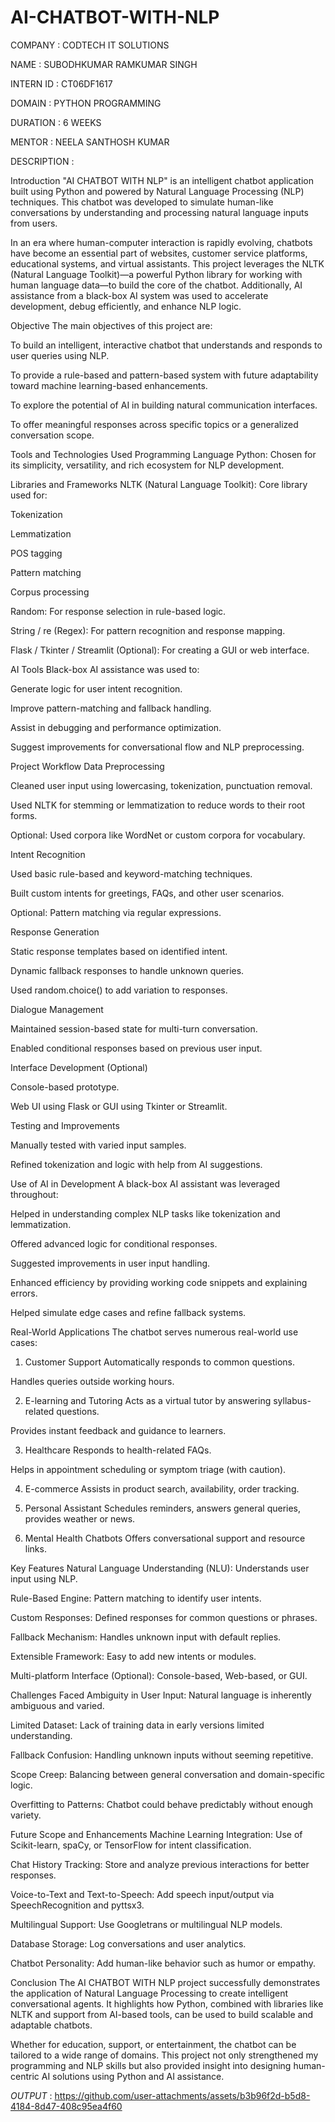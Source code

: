 # AI-CHATBOT-WITH-NLP

COMPANY : CODTECH IT SOLUTIONS

NAME : SUBODHKUMAR RAMKUMAR SINGH

INTERN ID : CT06DF1617

DOMAIN : PYTHON PROGRAMMING

DURATION : 6 WEEKS

MENTOR : NEELA SANTHOSH KUMAR

DESCRIPTION :

Introduction
"AI CHATBOT WITH NLP" is an intelligent chatbot application built using Python and powered by Natural Language Processing (NLP) techniques. This chatbot was developed to simulate human-like conversations by understanding and processing natural language inputs from users.

In an era where human-computer interaction is rapidly evolving, chatbots have become an essential part of websites, customer service platforms, educational systems, and virtual assistants. This project leverages the NLTK (Natural Language Toolkit)—a powerful Python library for working with human language data—to build the core of the chatbot. Additionally, AI assistance from a black-box AI system was used to accelerate development, debug efficiently, and enhance NLP logic.

Objective
The main objectives of this project are:

To build an intelligent, interactive chatbot that understands and responds to user queries using NLP.

To provide a rule-based and pattern-based system with future adaptability toward machine learning-based enhancements.

To explore the potential of AI in building natural communication interfaces.

To offer meaningful responses across specific topics or a generalized conversation scope.

Tools and Technologies Used
Programming Language
Python: Chosen for its simplicity, versatility, and rich ecosystem for NLP development.

Libraries and Frameworks
NLTK (Natural Language Toolkit): Core library used for:

Tokenization

Lemmatization

POS tagging

Pattern matching

Corpus processing

Random: For response selection in rule-based logic.

String / re (Regex): For pattern recognition and response mapping.

Flask / Tkinter / Streamlit (Optional): For creating a GUI or web interface.

AI Tools
Black-box AI assistance was used to:

Generate logic for user intent recognition.

Improve pattern-matching and fallback handling.

Assist in debugging and performance optimization.

Suggest improvements for conversational flow and NLP preprocessing.

Project Workflow
Data Preprocessing

Cleaned user input using lowercasing, tokenization, punctuation removal.

Used NLTK for stemming or lemmatization to reduce words to their root forms.

Optional: Used corpora like WordNet or custom corpora for vocabulary.

Intent Recognition

Used basic rule-based and keyword-matching techniques.

Built custom intents for greetings, FAQs, and other user scenarios.

Optional: Pattern matching via regular expressions.

Response Generation

Static response templates based on identified intent.

Dynamic fallback responses to handle unknown queries.

Used random.choice() to add variation to responses.

Dialogue Management

Maintained session-based state for multi-turn conversation.

Enabled conditional responses based on previous user input.

Interface Development (Optional)

Console-based prototype.

Web UI using Flask or GUI using Tkinter or Streamlit.

Testing and Improvements

Manually tested with varied input samples.

Refined tokenization and logic with help from AI suggestions.

Use of AI in Development
A black-box AI assistant was leveraged throughout:

Helped in understanding complex NLP tasks like tokenization and lemmatization.

Offered advanced logic for conditional responses.

Suggested improvements in user input handling.

Enhanced efficiency by providing working code snippets and explaining errors.

Helped simulate edge cases and refine fallback systems.

Real-World Applications
The chatbot serves numerous real-world use cases:

1. Customer Support
Automatically responds to common questions.

Handles queries outside working hours.

2. E-learning and Tutoring
Acts as a virtual tutor by answering syllabus-related questions.

Provides instant feedback and guidance to learners.

3. Healthcare
Responds to health-related FAQs.

Helps in appointment scheduling or symptom triage (with caution).

4. E-commerce
Assists in product search, availability, order tracking.

5. Personal Assistant
Schedules reminders, answers general queries, provides weather or news.

6. Mental Health Chatbots
Offers conversational support and resource links.

Key Features
Natural Language Understanding (NLU): Understands user input using NLP.

Rule-Based Engine: Pattern matching to identify user intents.

Custom Responses: Defined responses for common questions or phrases.

Fallback Mechanism: Handles unknown input with default replies.

Extensible Framework: Easy to add new intents or modules.

Multi-platform Interface (Optional): Console-based, Web-based, or GUI.

Challenges Faced
Ambiguity in User Input: Natural language is inherently ambiguous and varied.

Limited Dataset: Lack of training data in early versions limited understanding.

Fallback Confusion: Handling unknown inputs without seeming repetitive.

Scope Creep: Balancing between general conversation and domain-specific logic.

Overfitting to Patterns: Chatbot could behave predictably without enough variety.

Future Scope and Enhancements
Machine Learning Integration: Use of Scikit-learn, spaCy, or TensorFlow for intent classification.

Chat History Tracking: Store and analyze previous interactions for better responses.

Voice-to-Text and Text-to-Speech: Add speech input/output via SpeechRecognition and pyttsx3.

Multilingual Support: Use Googletrans or multilingual NLP models.

Database Storage: Log conversations and user analytics.

Chatbot Personality: Add human-like behavior such as humor or empathy.

Conclusion
The AI CHATBOT WITH NLP project successfully demonstrates the application of Natural Language Processing to create intelligent conversational agents. It highlights how Python, combined with libraries like NLTK and support from AI-based tools, can be used to build scalable and adaptable chatbots.

Whether for education, support, or entertainment, the chatbot can be tailored to a wide range of domains. This project not only strengthened my programming and NLP skills but also provided insight into designing human-centric AI solutions using Python and AI assistance.



*OUTPUT* :  https://github.com/user-attachments/assets/b3b96f2d-b5d8-4184-8d47-408c95ea4f60

